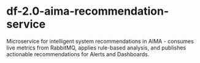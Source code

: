 # df-2.0-aima-recommendation-service
Microservice for intelligent system recommendations in AIMA - consumes live metrics from RabbitMQ, applies rule-based analysis, and publishes actionable recommendations for Alerts and Dashboards.
